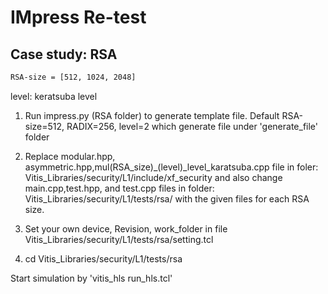 # IMpress Re-test

## Case study: RSA

```bash
RSA-size = [512, 1024, 2048]
```

level: keratsuba level


1. Run impress.py (RSA folder) to generate template file. Default RSA-size=512, RADIX=256, level=2 which generate file under 'generate_file' folder

2. Replace modular.hpp, asymmetric.hpp,mul(RSA_size)_(level)_level_karatsuba.cpp   file in foler: Vitis_Libraries/security/L1/include/xf_security and also change main.cpp,test.hpp, and test.cpp files in folder: Vitis_Libraries/security/L1/tests/rsa/ with the given files for each RSA size.

3. Set your own device, Revision, work_folder in file Vitis_Libraries/security/L1/tests/rsa/setting.tcl

4. cd Vitis_Libraries/security/L1/tests/rsa

Start simulation by 'vitis_hls run_hls.tcl'

